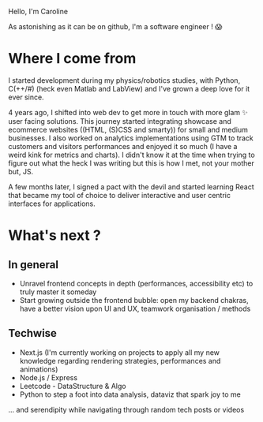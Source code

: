 Hello, I'm Caroline

As astonishing as it can be on github, I'm a software engineer ! 😱

# Where I come from

I started development during my physics/robotics studies, with Python, C(++/#) (heck even Matlab and LabView) and I've grown a deep love for it ever since.  
 
4 years ago, I shifted into web dev to get more in touch with more glam ✨ user facing solutions. 
This journey started integrating showcase and ecommerce websites ((HTML, (S)CSS and smarty)) for small and medium businesses. I also worked on analytics implementations using GTM to track customers and visitors performances and enjoyed it so much (I have a weird kink for metrics and charts). I didn't know it at the time when trying to figure out what the heck I was writing but this is how I met, not your mother but, JS.

A few months later, I signed a pact with the devil and started learning React that became my tool of choice to deliver interactive and user centric interfaces for applications.

# What's next ?

## In general
- Unravel frontend concepts in depth (performances, accessibility etc) to truly master it someday
- Start growing outside the frontend bubble: open my backend chakras, have a better vision upon UI and UX, teamwork organisation / methods

## Techwise

- Next.js (I'm currently working on projects to apply all my new knowledge regarding rendering strategies, performances and animations)
- Node.js / Express
- Leetcode - DataStructure & Algo 
- Python to step a foot into data analysis, dataviz that spark joy to me
  
... and serendipity while navigating through random tech posts or videos


<!--
**caro-roy/caro-roy** is a ✨ _special_ ✨ repository because its `README.md` (this file) appears on your GitHub profile.

Here are some ideas to get you started:

- 🔭 I’m currently working on ...
- 🌱 I’m currently learning ...
- 👯 I’m looking to collaborate on ...
- 🤔 I’m looking for help with ...
- 💬 Ask me about ...
- 📫 How to reach me: ...
- 😄 Pronouns: ...
- ⚡ Fun fact: ...
-->
